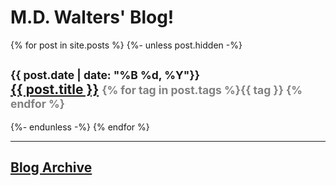 <div class="container-fluid p-5 bg-primary text-white">
    <h1 class="display-1 text-center">M.D. Walters' Blog!</h1>
</div>

<div class="m-3">
    {% for post in site.posts %}
        {%- unless post.hidden -%}
            <h2>
                <small>{{ post.date | date: "%B %d, %Y"}}</small>
                <br>
                <a href="{{ post.url }}">{{ post.title }}</a> <small style="color: grey;">{% for tag in post.tags %}<span><b>{{ tag }} </b></span>{% endfor %}</small>
            </h2>
        {%- endunless -%}
    {% endfor %}
    <hr>
    <h2><a href="/archive">Blog Archive</a></h2>
</div>
